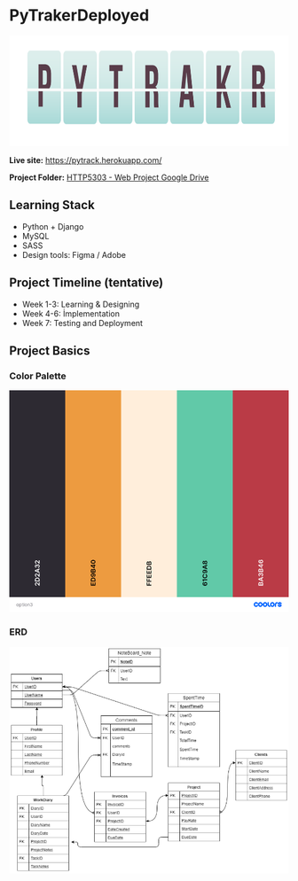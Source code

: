 # PyTrakerDeployed

 <img alt="logo" src="images/logo.png" height="200"> 
 
 
 **Live site:** https://pytrack.herokuapp.com/
  
**Project Folder:** [HTTP5303 - Web Project Google Drive](https://drive.google.com/open?id=1mmVmalxWiqwlrVFrN070fYyj8wlPAneu)  
  
## Learning Stack
  
- Python + Django
- MySQL
- SASS
- Design tools: Figma / Adobe

## Project Timeline (tentative)
- Week 1-3: Learning & Designing  
- Week 4-6: İmplementation  
- Week 7: Testing and Deployment


## Project Basics  

### Color Palette  
 <img alt="color palette" src="images/palette.png" height="400"> 
 
 
### ERD  
 <img alt="ERD" src="images/erd.png" width="1000">
 
